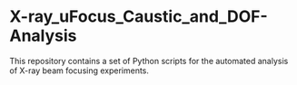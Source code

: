 # X-ray_uFocus_Caustic_and_DOF-Analysis
This repository contains a set of Python scripts for the automated analysis of X-ray beam focusing experiments. 
